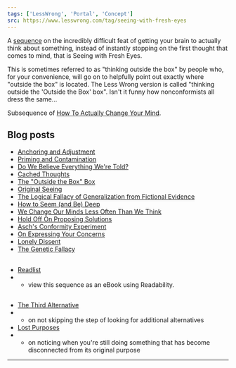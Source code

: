 ```yaml
---
tags: ['LessWrong', 'Portal', 'Concept']
src: https://www.lesswrong.com/tag/seeing-with-fresh-eyes
---
```


A [sequence](https://wiki.lesswrong.com/wiki/sequence) on the incredibly difficult feat of getting your brain to actually think about something, instead of instantly stopping on the first thought that comes to mind, that is Seeing with Fresh Eyes.

This is sometimes referred to as "thinking outside the box" by people who, for your convenience, will go on to helpfully point out exactly where "outside the box" is located. The Less Wrong version is called "thinking outside the 'Outside the Box' box". Isn't it funny how nonconformists all dress the same...

Subsequence of [How To Actually Change Your Mind](https://www.lesswrong.com/tag/how-to-actually-change-your-mind).

## Blog posts
- [Anchoring and Adjustment](http://lesswrong.com/lw/j7/anchoring_and_adjustment/)
- [Priming and Contamination](http://lesswrong.com/lw/k3/priming_and_contamination/)
- [Do We Believe Everything We're Told?](http://lesswrong.com/lw/k4/do_we_believe_everything_were_told/)
- [Cached Thoughts](http://lesswrong.com/lw/k5/cached_thoughts/)
- [The "Outside the Box" Box](http://lesswrong.com/lw/k6/the_outside_the_box_box/)
- [Original Seeing](http://lesswrong.com/lw/k7/original_seeing/)
- [The Logical Fallacy of Generalization from Fictional Evidence](http://lesswrong.com/lw/k9/the_logical_fallacy_of_generalization_from/)
- [How to Seem (and Be) Deep](http://lesswrong.com/lw/k8/how_to_seem_and_be_deep/)
- [We Change Our Minds Less Often Than We Think](http://lesswrong.com/lw/jx/we_change_our_minds_less_often_than_we_think/)
- [Hold Off On Proposing Solutions](http://lesswrong.com/lw/ka/hold_off_on_proposing_solutions/)
- [Asch's Conformity Experiment](http://lesswrong.com/lw/m9/aschs_conformity_experiment/)
- [On Expressing Your Concerns](http://lesswrong.com/lw/ma/on_expressing_your_concerns/)
- [Lonely Dissent](http://lesswrong.com/lw/mb/lonely_dissent/)
- [The Genetic Fallacy](http://lesswrong.com/lw/s3/the_genetic_fallacy/)

## 
- [Readlist](http://readlists.com/c3613304/)
-  - view this sequence as an eBook using Readability.

## 
- [The Third Alternative](http://lesswrong.com/lw/hu/the_third_alternative/)
-  - on not skipping the step of looking for additional alternatives
- [Lost Purposes](http://lesswrong.com/lw/le/lost_purposes/)
-  - on noticing when you're still doing something that has become disconnected from its original purpose



---

